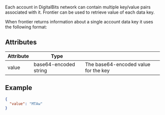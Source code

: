 Each account in DigitalBits network can contain multiple key/value pairs associated with it. Frontier can be used to retrieve value of each data key.

When frontier returns information about a single account data key it uses the following format:

## Attributes

| Attribute | Type | | 
| --- | --- | --- |
| value | base64-encoded string | The base64-encoded value for the key |

## Example

```json
{
  "value": "MTAw"
}
```
